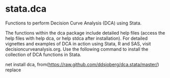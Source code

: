 # stata.dca
Functions to perform Decision Curve Analysis (DCA) using Stata.

The functions within the dca package include detailed help files (access the help files with help dca, or help stdca after installation).  For detailed vignettes and examples of DCA in action using Stata, R and SAS, visit decisioncurveanalysis.org.  Use the following command to install the collection of DCA functions in Stata.  

net install dca, from(https://raw.github.com/ddsjoberg/dca.stata/master/) replace
